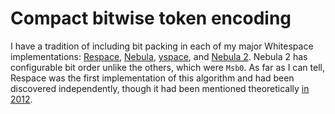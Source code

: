 # Compact bitwise token encoding

I have a tradition of including bit packing in each of my major Whitespace
implementations: [Respace](https://github.com/andrewarchi/respace/blob/master/src/binary.h),
[Nebula](https://github.com/andrewarchi/nebula/blob/master/ws/pack.go),
[yspace](https://github.com/andrewarchi/yspace/blob/main/src/bit_pack.rs), and
[Nebula 2](https://github.com/andrewarchi/nebula2/blob/main/src/ws/token/bit_pack.rs).
Nebula 2 has configurable bit order unlike the others, which were `Msb0`. As far
as I can tell, Respace was the first implementation of this algorithm and had
been discovered independently, though it had been mentioned theoretically
[in 2012](https://github.com/wspace/corpus/tree/main/python/res-trans32).
